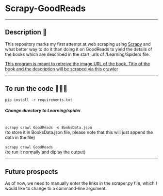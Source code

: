 # Scrapy-GoodReads

---

## Description 📝

This repository marks my first attempt at web scraping using [Scrapy](https://scrapy.org/) and what better way
to do it than doing it on GoodReads to yield the details of the books which are described in the start_urls of
/Learning/Spiders file.

[This program is meant to retreive the image URL of the book, Title of the book and the description will be scraped via this crawler](./Learning/GoodReadsWebsite.png)

---

## To run the code 👨🏽‍💻

`pip install -r requirements.txt`

##### Change directory to Learning/spider

\
`scrapy crawl GoodReads -o BooksData.json`\
(to store it in BooksData.json file, please note that this will just append the data in the file)\
\
`scrapy crawl GoodReads`\
(to run it normally and diplay the output)

---

## Future prospects

As of now, we need to manually enter the links in the scraper.py file, which I would like to change to a command-line
argument.
